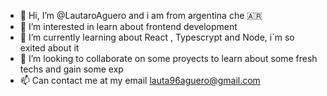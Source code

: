 - 👋 Hi, I’m @LautaroAguero and  i  am from argentina che   🇦🇷
- 👀 I’m interested  in learn about frontend development
- 🌱 I’m currently learning  about React , Typescrypt and Node, i`m so exited  about it 
- 💞️ I’m looking to collaborate on some proyects to learn about some fresh techs and gain some exp
- 📫 Can contact me at my email lauta96aguero@gmail.com

<!---
LautaroAguero/LautaroAguero is a ✨ special ✨ repository because its `README.md` (this file) appears on your GitHub profile.
You can click the Preview link to take a look at your changes.
--->

